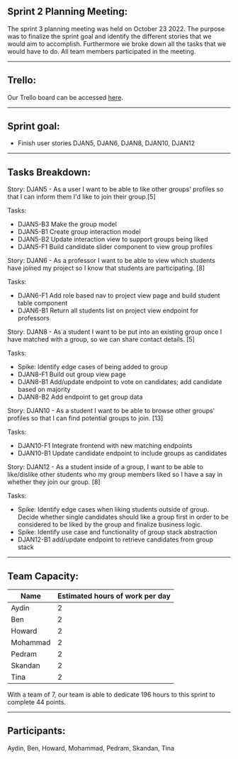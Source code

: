 ## Sprint 2 Planning Meeting: 

The sprint 3 planning meeting was held on October 23 2022. The purpose was to finalize the sprint goal and identify the different stories that we would aim to accomplish. Furthermore we broke down all the tasks that we would have to do. All team members participated in the meeting.

---
## Trello:
Our Trello board can be accessed [here](https://trello.com/invite/b/ewBLSdBG/ATTIac15c1bfddf3a0b6ab0ca353aac03a6004A88628/sprint-2).

---
## Sprint goal:
 - Finish user stories DJAN5, DJAN6, DJAN8, DJAN10, DJAN12

---
## Tasks Breakdown:

Story: DJAN5 - As a user I want to be able to like other groups' profiles so that I can inform them I'd like to join their group.[5]

Tasks:
* DJAN5-B3 Make the group model
* DJAN5-B1 Create group interaction model
* DJAN5-B2 Update interaction view to support groups being liked
* DJAN5-F1 Build candidate slider component to view group profiles

Story: DJAN6 - As a professor I want to be able to view which students have joined my project so I know that students are participating. [8]

Tasks:
* DJAN6-F1 Add role based nav to project view page and build student table component
* DJAN6-B1 Return all students list on project view endpoint for professors

Story: DJAN8 - As a student I want to be put into an existing group once I have matched with a group, so we can share contact details. [5]

Tasks:

* Spike: Identify edge cases of being added to group
* DJAN8-F1 Build out group view page
* DJAN8-B1 Add/update endpoint to vote on candidates; add candidate based on majority
* DJAN8-B2 Add endpoint to get group data

Story: DJAN10 - As a student I want to be able to browse other groups' profiles so that I can find potential groups to join. [13]

Tasks:
* DJAN10-F1 Integrate frontend with new matching endpoints
* DJAN10-B1 Update candidate endpoint to include groups as candidates

Story: DJAN12 -  As a student inside of a group, I want to be able to like/dislike other students who my group members liked so I have a say in whether they join our group. [8]

Tasks:
* Spike: Identify edge cases when liking students outside of group. Decide whether single candidates should like a group first in order to be considered to be liked by the group and finalize business logic.
* Spike: Identify use case and functionality of group stack abstraction
* DJAN12-B1 add/update endpoint to retrieve candidates from group stack


---
## Team Capacity:
| Name | Estimated hours of work per day |
| --- | --- |
| Aydin | 2 |
| Ben | 2 |
| Howard | 2 |
| Mohammad | 2 |
| Pedram | 2 |
| Skandan | 2 |
| Tina | 2 |

With a team of 7, our team is able to dedicate 196 hours to this sprint to complete 44 points. 

---

## Participants: 
Aydin, Ben, Howard, Mohammad, Pedram, Skandan, Tina
